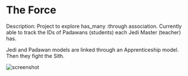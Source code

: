 The Force
=========

Description: Project to explore has_many :through association. Currently able to track the IDs of Padawans (students) each Jedi Master (teacher) has. 

Jedi and Padawan models are linked through an Apprenticeship model. Then they fight the Sith.

![screenshot](https://raw.github.com/mlsayre/theforce/master/app/assets/images/theforce1.png)
